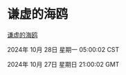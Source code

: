 # 谦虚的海鸥
[谦虚的海鸥](http://219.139.197.74:56308/qxdho/course/base/hotlink/index.php)

2024年 10月 28日 星期一 05:00:02 CST

2024年 10月 27日 星期日 21:00:02 GMT

